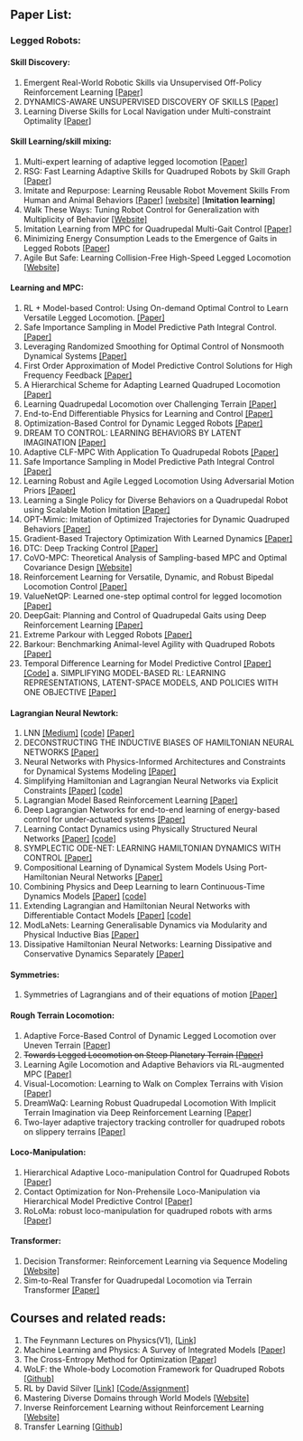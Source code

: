 ## Paper List:

### Legged Robots:

#### Skill Discovery:
1. Emergent Real-World Robotic Skills via Unsupervised Off-Policy Reinforcement Learning [[Paper]](https://arxiv.org/pdf/2004.12974)
2. DYNAMICS-AWARE UNSUPERVISED DISCOVERY OF SKILLS [[Paper]](https://arxiv.org/pdf/1907.01657)
3. Learning Diverse Skills for Local Navigation under Multi-constraint Optimality [[Paper]](https://arxiv.org/pdf/2310.02440)

#### Skill Learning/skill mixing:
1. Multi-expert learning of adaptive legged locomotion [[Paper]](https://arxiv.org/pdf/2012.05810.pdf)
2. RSG: Fast Learning Adaptive Skills for Quadruped Robots by Skill Graph [[Paper]](https://arxiv.org/pdf/2311.06015.pdf) 
3. Imitate and Repurpose: Learning Reusable Robot Movement Skills From Human and Animal Behaviors [[Paper]](https://arxiv.org/pdf/2203.17138.pdf) [[website]](https://sites.google.com/view/robot-npmp) [**Imitation learning**]
4. Walk These Ways: Tuning Robot Control for Generalization with Multiplicity of Behavior [[Website]](https://gmargo11.github.io/walk-these-ways/)
5. Imitation Learning from MPC for Quadrupedal Multi-Gait Control [[Paper]](https://ieeexplore.ieee.org/abstract/document/9561444?casa_token=I0fTFSq2kEkAAAAA:_yakkenoOa7kWymKZFJFBIFCjrnNmYsHMb0dOfUJUi-nqWtTWKxQtukSi-2oDCf1GwuI-RbCB7w)
6. Minimizing Energy Consumption Leads to the Emergence of Gaits in Legged Robots [[Paper]](https://arxiv.org/pdf/2111.01674.pdf)
7. Agile But Safe: Learning Collision-Free High-Speed Legged Locomotion [[Website]](https://agile-but-safe.github.io/)


#### Learning and MPC:

1. RL + Model-based Control: Using On-demand Optimal Control to Learn Versatile Legged Locomotion. [[Paper]](https://arxiv.org/pdf/2305.17842.pdf)
2. Safe Importance Sampling in Model Predictive Path Integral Control. [[Paper]](https://arxiv.org/pdf/2303.03441.pdf)
3. Leveraging Randomized Smoothing for Optimal Control of Nonsmooth Dynamical Systems [[Paper]](https://arxiv.org/pdf/2203.03986.pdf)
4. First Order Approximation of Model Predictive Control Solutions for High Frequency Feedback [[Paper]](https://hal.science/hal-03419712v2/document)
5. A Hierarchical Scheme for Adapting Learned Quadruped Locomotion [[Paper]](https://hal.science/hal-04174932/document)
6. Learning Quadrupedal Locomotion over Challenging Terrain [[Paper]](https://arxiv.org/pdf/2010.11251.pdf)
7. End-to-End Differentiable Physics for Learning and Control [[Paper]](https://www.mit.edu/~k2smith/pdf/Belbute-Peres_et_al_2018_End-to-End_Differentiable_Physics_for.pdf)
8. Optimization-Based Control for Dynamic Legged Robots [[Paper]](https://arxiv.org/abs/2211.11644)
9. DREAM TO CONTROL: LEARNING BEHAVIORS BY LATENT IMAGINATION [[Paper]](https://arxiv.org/pdf/1912.01603.pdf)
10. Adaptive CLF-MPC With Application To Quadrupedal Robots [[Paper]](https://browse.arxiv.org/pdf/2112.04536.pdf)
11. Safe Importance Sampling in Model Predictive Path Integral Control [[Paper]](https://arxiv.org/pdf/2303.03441.pdf)
12. Learning Robust and Agile Legged Locomotion Using Adversarial Motion Priors [[Paper]](https://ieeexplore.ieee.org/document/10167753)
13. Learning a Single Policy for Diverse Behaviors on a Quadrupedal Robot using Scalable Motion Imitation [[Paper]](https://arxiv.org/pdf/2303.15331.pdf)
14. OPT-Mimic: Imitation of Optimized Trajectories for Dynamic Quadruped Behaviors [[Paper]](https://arxiv.org/pdf/2210.01247.pdf)
15. Gradient-Based Trajectory Optimization With Learned Dynamics [[Paper]](https://crl.ethz.ch/papers/Gradient_Based_Trajectory_Optimization_With_Learned_Dynamics_final.pdf)
16. DTC: Deep Tracking Control [[Paper]](https://www.science.org/doi/10.1126/scirobotics.adh5401)
17. CoVO-MPC: Theoretical Analysis of Sampling-based MPC and Optimal Covariance Design [[Website]](https://lecar-lab.github.io/CoVO-MPC/)
18. Reinforcement Learning for Versatile, Dynamic, and Robust Bipedal Locomotion Control [[Paper]](https://arxiv.org/pdf/2401.16889.pdf)
19. ValueNetQP: Learned one-step optimal control for legged locomotion [[Paper]](https://arxiv.org/pdf/2201.04090.pdf)
20. DeepGait: Planning and Control of Quadrupedal Gaits using Deep Reinforcement Learning [[Paper]](https://arxiv.org/pdf/1909.08399.pdf)
21. Extreme Parkour with Legged Robots [[Paper]](https://arxiv.org/pdf/2309.14341.pdf)
22. Barkour: Benchmarking Animal-level Agility with Quadruped Robots [[Paper]](https://arxiv.org/pdf/2305.14654.pdf)
23. Temporal Difference Learning for Model Predictive Control [[Paper]](https://arxiv.org/pdf/2203.04955#page=0.16) [[Code]](https://github.com/nicklashansen/tdmpc/tree/main)
    a. SIMPLIFYING MODEL-BASED RL: LEARNING REPRESENTATIONS, LATENT-SPACE MODELS, AND POLICIES WITH ONE OBJECTIVE [[Paper]](https://arxiv.org/pdf/2209.08466)
    


#### Lagrangian Neural Newtork:
1. LNN [[Medium]](https://greydanus.github.io/2020/03/10/lagrangian-nns/) [[code]](https://github.com/MilesCranmer/lagrangian_nns/tree/master) [[Paper]](https://arxiv.org/pdf/2003.04630.pdf?trk=public_post_comment-text)
2. DECONSTRUCTING THE INDUCTIVE BIASES OF HAMILTONIAN NEURAL NETWORKS [[Paper]](https://arxiv.org/pdf/2202.04836.pdf)
3. Neural Networks with Physics-Informed Architectures and Constraints for Dynamical Systems Modeling [[Paper]](https://arxiv.org/pdf/2109.06407.pdf)
4. Simplifying Hamiltonian and Lagrangian Neural Networks via Explicit Constraints [[Paper]](https://arxiv.org/pdf/2010.13581.pdf) [[code]](https://github.com/mfinzi/constrained-hamiltonian-neural-networks/tree/master)
5. Lagrangian Model Based Reinforcement Learning [[Paper]](https://openreview.net/pdf?id=Ng3LVcWgsl96)
6. Deep Lagrangian Networks for end-to-end learning of energy-based control for under-actuated systems [[Paper]](https://arxiv.org/pdf/1907.04489.pdf)
7. Learning Contact Dynamics using Physically Structured Neural Networks [[Paper]](https://proceedings.mlr.press/v130/hochlehnert21a/hochlehnert21a.pdf) [[code]](https://github.com/libeanim/contact-symplectic-integrator-network)
8. SYMPLECTIC ODE-NET: LEARNING HAMILTONIAN DYNAMICS WITH CONTROL [[Paper]](https://arxiv.org/pdf/1909.12077.pdf)
9. Compositional Learning of Dynamical System Models Using Port-Hamiltonian Neural Networks [[Paper]](https://arxiv.org/pdf/2212.00893.pdf)
10. Combining Physics and Deep Learning to learn Continuous-Time Dynamics Models [[Paper]](https://arxiv.org/abs/2110.01894) [[code]](https://github.com/milutter/deep_lagrangian_networks?tab=readme-ov-file)
11. Extending Lagrangian and Hamiltonian Neural Networks with Differentiable Contact Models [[Paper]](https://openreview.net/pdf?id=pZQrKCkbas) [[code]](https://github.com/Physics-aware-AI/DiffCoSim)
12. ModLaNets: Learning Generalisable Dynamics via Modularity and Physical Inductive Bias [[Paper]](https://arxiv.org/pdf/2206.12325.pdf)
13. Dissipative Hamiltonian Neural Networks: Learning Dissipative and Conservative Dynamics Separately [[Paper]](https://arxiv.org/pdf/2201.10085.pdf)


#### Symmetries:
1. Symmetries of Lagrangians and of their equations of motion [[Paper]](https://iopscience.iop.org/article/10.1088/0305-4470/17/12/012/pdf)

#### Rough Terrain Locomotion:
1. Adaptive Force-Based Control of Dynamic Legged Locomotion over Uneven Terrain [[Paper]](https://arxiv.org/pdf/2307.04030.pdf)
2. ~~Towards Legged Locomotion on Steep Planetary Terrain [[Paper]](https://www.research-collection.ethz.ch/bitstream/handle/20.500.11850/625001/Towards_Legged_Locomotion_on_Steep__Planetary_Terrain_CORRECTED_SUBMISSION.pdf?sequence=1)~~
3. Learning Agile Locomotion and Adaptive Behaviors via RL-augmented MPC [[Paper]](https://arxiv.org/abs/2304.09834)
4. Visual-Locomotion: Learning to Walk on Complex Terrains with Vision [[Paper]](https://openreview.net/pdf?id=NDYbXf-DvwZ)
5. DreamWaQ: Learning Robust Quadrupedal Locomotion With Implicit Terrain Imagination via Deep Reinforcement Learning [[Paper]](https://arxiv.org/abs/2301.10602)
6. Two-layer adaptive trajectory tracking controller for quadruped robots on slippery terrains [[Paper]](https://arxiv.org/pdf/2304.00804.pdf)

#### Loco-Manipulation:
1. Hierarchical Adaptive Loco-manipulation Control for Quadruped Robots [[Paper]](https://arxiv.org/abs/2209.13145)
2. Contact Optimization for Non-Prehensile Loco-Manipulation via Hierarchical Model Predictive Control [[Paper]](https://arxiv.org/abs/2210.03442)
3. RoLoMa: robust loco-manipulation for quadruped robots with arms [[Paper]](https://link.springer.com/content/pdf/10.1007/s10514-023-10146-0.pdf)

#### Transformer:
1. Decision Transformer: Reinforcement Learning via Sequence Modeling [[Website]](https://sites.google.com/berkeley.edu/decision-transformer)
2. Sim-to-Real Transfer for Quadrupedal Locomotion via Terrain Transformer [[Paper]](https://ieeexplore.ieee.org/abstract/document/10160497)

## Courses and related reads:

1. The Feynmann Lectures on Physics(V1), [[Link]](https://www.feynmanlectures.caltech.edu/I_toc.html)
2. Machine Learning and Physics: A Survey of Integrated Models [[Paper]](https://dl.acm.org/doi/pdf/10.1145/3611383)
3. The Cross-Entropy Method for Optimization [[Paper]](https://people.smp.uq.edu.au/DirkKroese/ps/CEopt.pdf)
4. WoLF: the Whole-body Locomotion Framework for Quadruped Robots [[Github]](https://github.com/graiola/wolf-setup)
5. RL by David Silver [[Link]](https://www.youtube.com/watch?v=2pWv7GOvuf0) [[Code/Assignment]](https://github.com/dalmia/David-Silver-Reinforcement-learning)
6. Mastering Diverse Domains through World Models [[Website]](https://danijar.com/project/dreamerv3/)
7. Inverse Reinforcement Learning without Reinforcement Learning [[Website]](https://proceedings.mlr.press/v202/swamy23a.html)
8. Transfer Learning [[Github]](https://github.com/jindongwang/transferlearning/tree/master)
